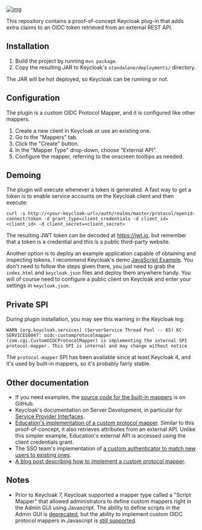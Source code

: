 [![img](https://img.shields.io/badge/Lifecycle-Retired-d45500)](https://github.com/bcgov/repomountie/blob/master/doc/lifecycle-badges.md)

This repository contains a proof-of-concept Keycloak plug-in that adds extra claims to an OIDC token retrieved from an external REST API.

## Installation

1. Build the project by running `mvn package`.
2. Copy the resulting JAR to Keycloak's `standalone/deployments/` directory.

The JAR will be hot deployed, so Keycloak can be running or not.

## Configuration

The plugin is a custom OIDC Protocol Mapper, and it is configured like other mappers.

1. Create a new client in Keycloak or use an existing one.
2. Go to the "Mappers" tab.
3. Click the "Create" button.
4. In the "Mapper Type" drop-down, choose "External API".
5. Configure the mapper, referring to the onscreen tooltips as needed.

## Demoing

The plugin will execute whenever a token is generated. A fast way to get a token is to enable service accounts on the Keycloak client and then execute:  
  
```
curl -s http://<your-keycloak-url>/auth/realms/master/protocol/openid-connect/token -d grant_type=client_credentials -d client_id=<client_id> -d client_secret=<client_secret>
```

The resulting JWT token can be decoded at https://jwt.io, but remember that a token is a credential and this is a public third-party website.

Another option is to deploy an example application capable of obtaining and inspecting tokens. I recommend Keycloak's demo [JavaScript Example](https://github.com/keycloak/keycloak/tree/master/examples/js-console). You don't need to follow the steps given there, you just need to grab the `index.html` and `keycloak.json` files and deploy them anywhere handy. You will of course need to configure a public client on Keycloak and enter your settings in `keycloak.json`.

## Private SPI

During plugin installation, you may see this warning in the Keycloak log:  
  
```
WARN [org.keycloak.services] (ServerService Thread Pool -- 65) KC-SERVICES0047: oidc-customprotocolmapper (com.cgi.CustomOIDCProtocolMapper) is implementing the internal SPI protocol-mapper. This SPI is internal and may change without notice
```

The `protocol-mapper` SPI has been available since at least Keycloak 4, and it's used by built-in mappers, so it's probably fairly stable. 

## Other documentation

* If you need examples, the [source code for the built-in mappers](https://github.com/keycloak/keycloak/tree/master/services/src/main/java/org/keycloak/protocol/oidc/mappers) is on GitHub.
* Keycloak's documentation on Server Development, in particular for [Service Provider Interfaces](https://www.keycloak.org/docs/latest/server_development/index.html#_providers).
* [Education's implementation of a custom protocol mapper](https://github.com/bcgov/EDUC-KEYCLOAK-SOAM/blob/master/extensions/services/src/main/java/ca/bc/gov/educ/keycloak/soam/mapper/SoamProtocolMapper.java). Similar to this proof-of-concept, it also retrieves attributes from an external API. Unlike this simpler example, Education's external API is accessed using the client credentials grant.
* The SSO team's implementation of [a custom authenticator to match new users to existing ones](https://github.com/bcgov/ocp-sso/blob/master/extensions/services/src/main/java/com/github/bcgov/keycloak/IdpCreateUserIfUniqueAuthenticator.java).
* [A blog post describing how to implement a custom protocol mapper](https://medium.com/@pavithbuddhima/how-to-add-custom-claims-to-jwt-tokens-from-an-external-source-in-keycloak-52bd1ff596d3).

## Notes

* Prior to Keycloak 7, Keycloak supported a mapper type called a "Script Mapper" that allowed administrators to define custom mappers right in the Admin GUI using Javascript. The ability to define scripts in the Admin GUI is [deprecated](https://www.keycloak.org/docs/latest/server_development/index.html#using-keycloak-administration-console-to-upload-scripts), but the ability to implement custom OIDC protocol mappers in Javascript is [still supported](https://www.keycloak.org/docs/latest/server_development/index.html#_script_providers).
